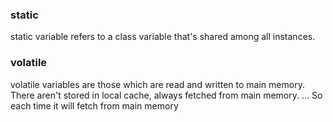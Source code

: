 ### static
static variable refers to a class variable that's shared among all instances. 

### volatile
volatile variables are those which are read and written to main memory. 
There aren't stored in local cache, always fetched from main memory. ... So each time it will fetch from main memory
